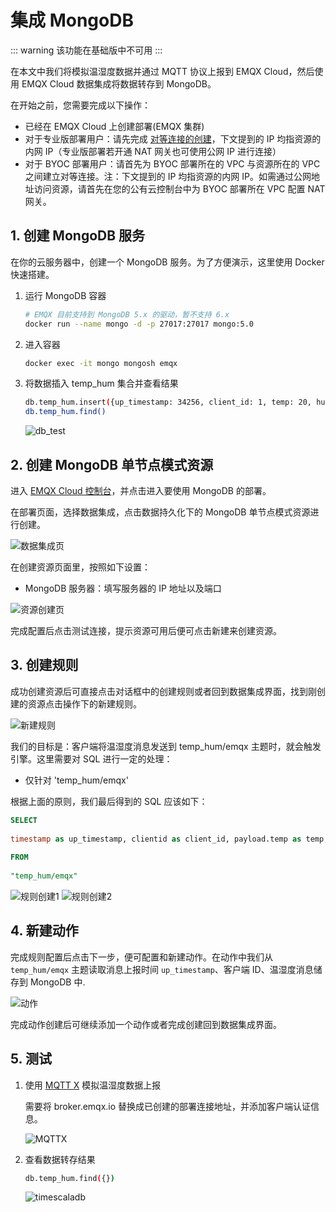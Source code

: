 # 集成 MongoDB

::: warning
该功能在基础版中不可用
:::

在本文中我们将模拟温湿度数据并通过 MQTT 协议上报到 EMQX Cloud，然后使用 EMQX Cloud 数据集成将数据转存到 MongoDB。

在开始之前，您需要完成以下操作：

* 已经在 EMQX Cloud 上创建部署(EMQX 集群)
* 对于专业版部署用户：请先完成 [对等连接的创建](../deployments/vpc_peering.md)，下文提到的 IP 均指资源的内网 IP（专业版部署若开通 NAT 网关也可使用公网 IP 进行连接）
* 对于 BYOC 部署用户：请首先为 BYOC 部署所在的 VPC 与资源所在的 VPC 之间建立对等连接。注：下文提到的 IP 均指资源的内网 IP。如需通过公网地址访问资源，请首先在您的公有云控制台中为 BYOC 部署所在 VPC 配置 NAT 网关。

## 1. 创建 MongoDB 服务

在你的云服务器中，创建一个 MongoDB 服务。为了方便演示，这里使用 Docker 快速搭建。

1. 运行 MongoDB 容器

   ```bash
   # EMQX 目前支持到 MongoDB 5.x 的驱动，暂不支持 6.x
   docker run --name mongo -d -p 27017:27017 mongo:5.0 
   ```

2. 进入容器

   ```bash
   docker exec -it mongo mongosh emqx
   ```

3. 将数据插入 temp_hum 集合并查看结果

   ```bash
   db.temp_hum.insert({up_timestamp: 34256, client_id: 1, temp: 20, hum: 33})
   db.temp_hum.find()
   ```

   ![db_test](./_assets/mongo_db_test.png)

## 2. 创建 MongoDB 单节点模式资源

进入 [EMQX Cloud 控制台](https://cloud.emqx.com/console/)，并点击进入要使用 MongoDB 的部署。

在部署页面，选择数据集成，点击数据持久化下的 MongoDB 单节点模式资源进行创建。

![数据集成页](./_assets/mongo_data_integration.png)

在创建资源页面里，按照如下设置：

* MongoDB 服务器：填写服务器的 IP 地址以及端口

![资源创建页](./_assets/mongo_resource.png)

完成配置后点击测试连接，提示资源可用后便可点击新建来创建资源。

## 3. 创建规则

成功创建资源后可直接点击对话框中的创建规则或者回到数据集成界面，找到刚创建的资源点击操作下的新建规则。

![新建规则](./_assets/mongo_new_rule.png)

我们的目标是：客户端将温湿度消息发送到 temp_hum/emqx 主题时，就会触发引擎。这里需要对 SQL 进行一定的处理：
* 仅针对 'temp_hum/emqx'

根据上面的原则，我们最后得到的 SQL 应该如下：
```sql
SELECT
  
timestamp as up_timestamp, clientid as client_id, payload.temp as temp, payload.hum as hum 
  
FROM
  
"temp_hum/emqx"

```

![规则创建1](./_assets/mongo_rule_1.png)
![规则创建2](./_assets/mongo_rule_2.png)

## 4. 新建动作

完成规则配置后点击下一步，便可配置和新建动作。在动作中我们从 `temp_hum/emqx` 主题读取消息上报时间 `up_timestamp`、客户端 ID、温湿度消息储存到 MongoDB 中.

![动作](./_assets/mongo_action.png)

完成动作创建后可继续添加一个动作或者完成创建回到数据集成界面。

## 5. 测试

1. 使用 [MQTT X](https://mqttx.app/) 模拟温湿度数据上报

   需要将 broker.emqx.io 替换成已创建的部署连接地址，并添加客户端认证信息。

   ![MQTTX](./_assets/mongo_mqttx.png)

2. 查看数据转存结果

   ```bash
   db.temp_hum.find({})
   ```
   ![timescaladb](./_assets/mongo_db_result.png)
